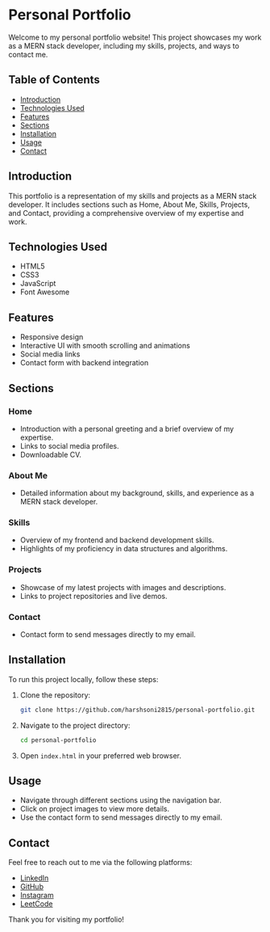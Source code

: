 # Personal Portfolio

Welcome to my personal portfolio website! This project showcases my work as a MERN stack developer, including my skills, projects, and ways to contact me. 

## Table of Contents
- [Introduction](#introduction)
- [Technologies Used](#technologies-used)
- [Features](#features)
- [Sections](#sections)
- [Installation](#installation)
- [Usage](#usage)
- [Contact](#contact)

## Introduction
This portfolio is a representation of my skills and projects as a MERN stack developer. It includes sections such as Home, About Me, Skills, Projects, and Contact, providing a comprehensive overview of my expertise and work.

## Technologies Used
- HTML5
- CSS3
- JavaScript
- Font Awesome

## Features
- Responsive design
- Interactive UI with smooth scrolling and animations
- Social media links
- Contact form with backend integration

## Sections
### Home
- Introduction with a personal greeting and a brief overview of my expertise.
- Links to social media profiles.
- Downloadable CV.

### About Me
- Detailed information about my background, skills, and experience as a MERN stack developer.

### Skills
- Overview of my frontend and backend development skills.
- Highlights of my proficiency in data structures and algorithms.

### Projects
- Showcase of my latest projects with images and descriptions.
- Links to project repositories and live demos.

### Contact
- Contact form to send messages directly to my email.

## Installation
To run this project locally, follow these steps:

1. Clone the repository:
    ```bash
    git clone https://github.com/harshsoni2815/personal-portfolio.git
    ```
2. Navigate to the project directory:
    ```bash
    cd personal-portfolio
    ```
3. Open `index.html` in your preferred web browser.

## Usage
- Navigate through different sections using the navigation bar.
- Click on project images to view more details.
- Use the contact form to send messages directly to my email.

## Contact
Feel free to reach out to me via the following platforms:
- [LinkedIn](https://www.linkedin.com/in/harshsoni28)
- [GitHub](https://github.com/harshsoni2815)
- [Instagram](https://www.instagram.com/harsh_soni2815/)
- [LeetCode](https://leetcode.com/u/Harshsoni2815/)

Thank you for visiting my portfolio!
